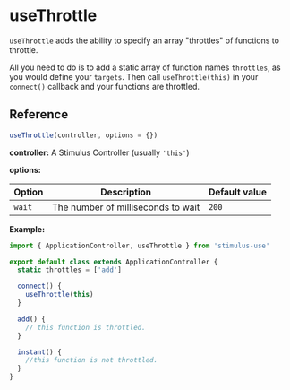 # useThrottle

`useThrottle` adds the ability to specify an array "throttles" of functions to throttle.

All you need to do is to add a static array of function names `throttles`, as you would define your `targets`. Then call `useThrottle(this)` in your `connect()` callback and your functions are throttled.

## Reference

```javascript
useThrottle(controller, options = {})
```

**controller:** A Stimulus Controller (usually `'this'`)

**options:**

| Option| Description | Default value |
|-----------------------|-------------|---------------------|
| `wait` | The number of milliseconds to wait | `200` |

**Example:**

```js
import { ApplicationController, useThrottle } from 'stimulus-use'

export default class extends ApplicationController {
  static throttles = ['add']

  connect() {
    useThrottle(this)
  }

  add() {
    // this function is throttled.
  }

  instant() {
    //this function is not throttled.
  }
}
```